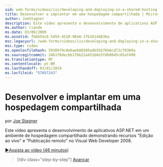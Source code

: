 ```yaml
---
uid: web-forms/videos/iis/developing-and-deploying-in-a-shared-hosting
title: Desenvolver e implantar em uma hospedagem compartilhada | Microsoft Docs
author: JoeStagner
description: Este vídeo apresenta o desenvolvimento de aplicativos ASP.NET em um ambiente de hospedagem compartilhado demonstrando &quot;Live editando&quot; e &quot;publicação remoto &...
ms.author: riande
ms.date: 03/09/2009
ms.assetid: fb6b54c6-5459-4528-98a0-1fb16144836a
msc.legacyurl: /web-forms/videos/iis/developing-and-deploying-in-a-shared-hosting
msc.type: video
ms.openlocfilehash: 5930979c8e6aeb88505edb55b76b6cd72c70309a
ms.sourcegitcommit: 24b1f6decbb17bb22a45166e5fdb0845c65af498
ms.translationtype: MT
ms.contentlocale: pt-BR
ms.lasthandoff: 03/01/2019
ms.locfileid: "57057243"
---
```

<a name="developing-and-deploying-in-a-shared-hosting"></a>Desenvolver e implantar em uma hospedagem compartilhada
====================
por [Joe Stagner](https://github.com/JoeStagner)

Este vídeo apresenta o desenvolvimento de aplicativos ASP.NET em um ambiente de hospedagem compartilhado demonstrando recursos "Edição ao vivo" e "Publicação remoto" no Visual Web Developer 2008.

[&#9654;Assista ao vídeo (46 minutos)](https://channel9.msdn.com/Blogs/ASP-NET-Site-Videos/developing-and-deploying-in-a-shared-hosting)

> [!div class="step-by-step"]
> [Avançar](working-with-iis7-deligated-admin.md)
